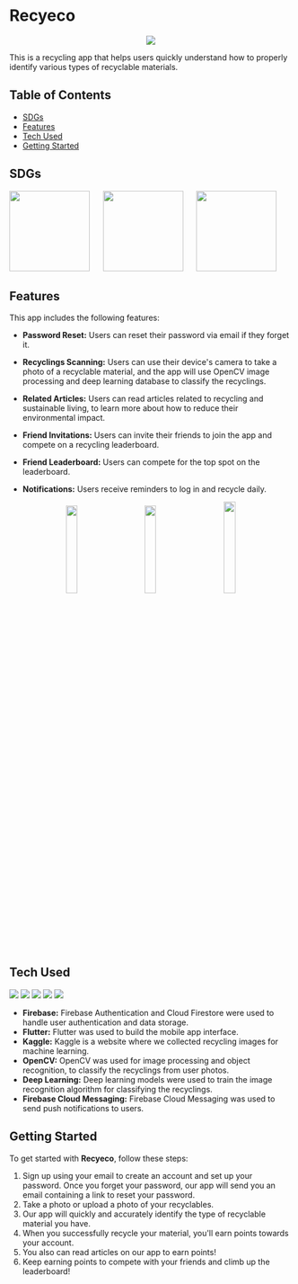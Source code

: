 # Recyeco
<p align = "center">
  <img src="https://user-images.githubusercontent.com/119331529/229814912-35bd887e-2ef1-4477-9dca-f4e8b5e13375.png"/>
</p>
This is a recycling app that helps users quickly understand how to properly identify various types of recyclable materials.

## Table of Contents
- [SDGs](#sdgs)
- [Features](#features)
- [Tech Used](#tech-used)
- [Getting Started](#getting-started)

## SDGs
<p align = "left">
  <img width="143" img src="https://user-images.githubusercontent.com/119176220/229824624-ab5f7f99-6b7f-46a0-9c03-ce65c4db6112.png">
  &nbsp;&nbsp;&nbsp;&nbsp;
  <img width="143" img src="https://user-images.githubusercontent.com/119176220/229824630-03b7a557-2bf0-4109-8092-7df9385a5075.png">
  &nbsp;&nbsp;&nbsp;&nbsp;
  <img width="143" img src="https://user-images.githubusercontent.com/119176220/229824636-eeaf76e6-c282-4133-9c0d-1891a4b6bb2e.png">
</p>


## Features

This app includes the following features:

- **Password Reset:** Users can reset their password via email if they forget it.
- **Recyclings Scanning:** Users can use their device's camera to take a photo of a recyclable material, and the app will use OpenCV image processing and deep learning database to classify the recyclings.

- **Related Articles:** Users can read articles related to recycling and sustainable living, to learn more about how to reduce their environmental impact.
- **Friend Invitations:** Users can invite their friends to join the app and compete on a recycling leaderboard.

- **Friend Leaderboard:** Users can compete for the top spot on the leaderboard.
- **Notifications:** Users receive reminders to log in and recycle daily.

<p align = "center">
  <img width= 20% img src="https://user-images.githubusercontent.com/119331529/229819645-a9972156-12fa-4463-92b4-be500edef10f.gif">
  &nbsp;&nbsp;&nbsp;&nbsp;&nbsp;&nbsp;&nbsp;&nbsp;
  <img width= 20% img src="https://user-images.githubusercontent.com/119331529/229820590-efe63904-adc9-449c-9ecc-dc063a183820.gif">
  &nbsp;&nbsp;&nbsp;&nbsp;&nbsp;&nbsp;&nbsp;&nbsp;
  <img width= 20.4% img src="https://user-images.githubusercontent.com/119331529/229826760-87a30295-97e6-48dc-ab59-95ad524c4aeb.gif">
</p>

## Tech Used

<img src="https://img.shields.io/badge/Firebase-FFCA28?style=flat-square&logo=Firebase&logoColor=white"/> <img src="https://img.shields.io/badge/Flutter-02569B?style=flat-square&logo=Flutter&logoColor=white"/> <img src="https://img.shields.io/badge/OpenCV-5C3EE8?style=flat-square&logo=Opencv&logoColor=white"/> <img src="https://img.shields.io/badge/Kaggle-20BEFF?style=flat-square&logo=Kaggle&logoColor=white"/> <img src="https://img.shields.io/badge/TensorFlow-FF6F00?style=flat-square&logo=TensorFlow&logoColor=white"/>

- **Firebase:** Firebase Authentication and Cloud Firestore were used to handle user authentication and data storage.
- **Flutter:** Flutter was used to build the mobile app interface.
- **Kaggle:** Kaggle is a website where we collected recycling images for machine learning.
- **OpenCV:** OpenCV was used for image processing and object recognition, to classify the recyclings from user photos.
- **Deep Learning:** Deep learning models were used to train the image recognition algorithm for classifying the recyclings.
- **Firebase Cloud Messaging:** Firebase Cloud Messaging was used to send push notifications to users.

## Getting Started

To get started with **Recyeco**, follow these steps:

1. Sign up using your email to create an account and set up your password. Once you forget your password, our app will send you an email containing a link to reset your password.
2. Take a photo or upload a photo of your recyclables.
3. Our app will quickly and accurately identify the type of recyclable material you have.
4. When you successfully recycle your material, you'll earn points towards your account.
5. You also can read articles on our app to earn points!
6. Keep earning points to compete with your friends and climb up the leaderboard!

